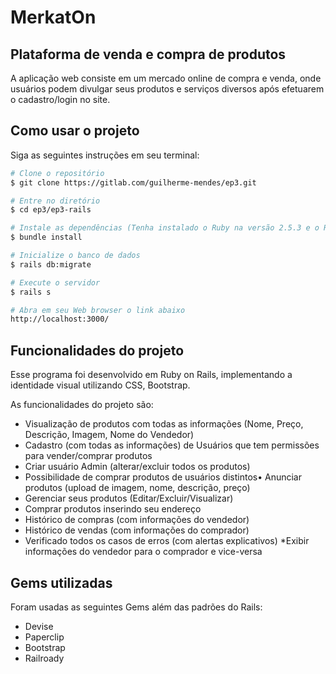 # MerkatOn 

## Plataforma de venda e compra de produtos

A aplicação web consiste em um mercado online de compra e venda, onde usuários
podem divulgar seus produtos e serviços diversos após efetuarem o cadastro/login no
site.

## Como usar o projeto

Siga as seguintes instruções em seu terminal:
```bash
# Clone o repositório
$ git clone https://gitlab.com/guilherme-mendes/ep3.git

# Entre no diretório
$ cd ep3/ep3-rails

# Instale as dependências (Tenha instalado o Ruby na versão 2.5.3 e o Rails na versão 5.2.1)
$ bundle install

# Inicialize o banco de dados
$ rails db:migrate

# Execute o servidor
$ rails s

# Abra em seu Web browser o link abaixo
http://localhost:3000/
```

## Funcionalidades do projeto

Esse programa foi desenvolvido em Ruby on Rails, implementando a identidade visual utilizando CSS, Bootstrap.

As funcionalidades do projeto são:

* Visualização de produtos com todas as informações (Nome, Preço, Descrição,
Imagem, Nome do Vendedor)
* Cadastro (com todas as informações) de Usuários que tem permissões para
vender/comprar produtos
* Criar usuário Admin (alterar/excluir todos os produtos)
* Possibilidade de comprar produtos de usuários distintos• Anunciar produtos (upload de imagem, nome, descrição, preço)
* Gerenciar seus produtos (Editar/Excluir/Visualizar)
* Comprar produtos inserindo seu endereço
* Histórico de compras (com informações do vendedor)
* Histórico de vendas (com informações do comprador)
* Verificado todos os casos de erros (com alertas explicativos)
*Exibir informações do vendedor para o comprador e vice-versa

## Gems utilizadas

Foram usadas as seguintes Gems além das padrões do Rails:

* Devise
* Paperclip
* Bootstrap
* Railroady





